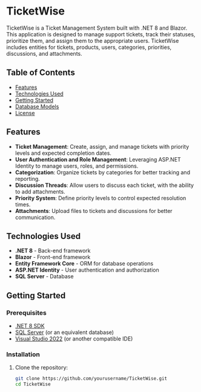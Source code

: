 # TicketWise

TicketWise is a Ticket Management System built with .NET 8 and Blazor. This application is designed to manage support tickets, track their statuses, prioritize them, and assign them to the appropriate users. TicketWise includes entities for tickets, products, users, categories, priorities, discussions, and attachments.

## Table of Contents

- [Features](#features)
- [Technologies Used](#technologies-used)
- [Getting Started](#getting-started)
- [Database Models](#database-models)
- [License](#license)

## Features

- **Ticket Management**: Create, assign, and manage tickets with priority levels and expected completion dates.
- **User Authentication and Role Management**: Leveraging ASP.NET Identity to manage users, roles, and permissions.
- **Categorization**: Organize tickets by categories for better tracking and reporting.
- **Discussion Threads**: Allow users to discuss each ticket, with the ability to add attachments.
- **Priority System**: Define priority levels to control expected resolution times.
- **Attachments**: Upload files to tickets and discussions for better communication.

## Technologies Used

- **.NET 8** - Back-end framework
- **Blazor** - Front-end framework
- **Entity Framework Core** - ORM for database operations
- **ASP.NET Identity** - User authentication and authorization
- **SQL Server** - Database

## Getting Started

### Prerequisites

- [.NET 8 SDK](https://dotnet.microsoft.com/download/dotnet/8.0)
- [SQL Server](https://www.microsoft.com/en-us/sql-server/sql-server-downloads) (or an equivalent database)
- [Visual Studio 2022](https://visualstudio.microsoft.com/) (or another compatible IDE)

### Installation

1. Clone the repository:
   ```bash
   git clone https://github.com/yourusername/TicketWise.git
   cd TicketWise
